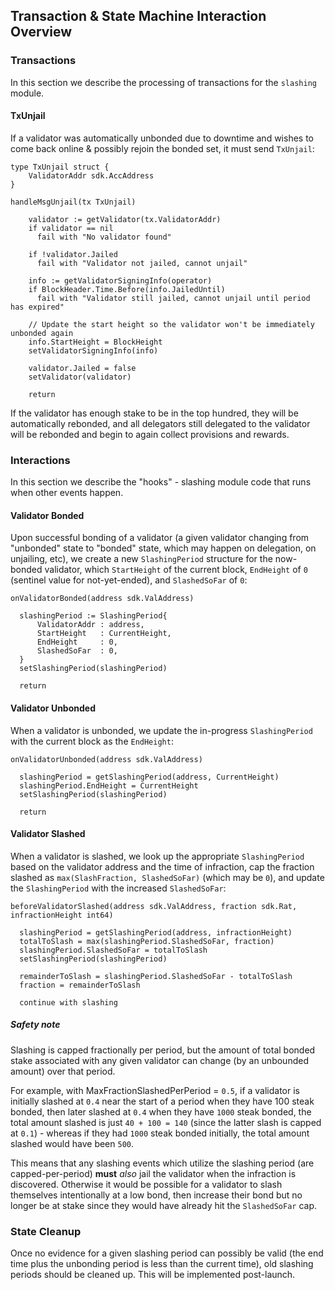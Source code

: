 ## Transaction & State Machine Interaction Overview

### Transactions

In this section we describe the processing of transactions for the `slashing` module.

#### TxUnjail

If a validator was automatically unbonded due to downtime and wishes to come back online &
possibly rejoin the bonded set, it must send `TxUnjail`:

```golang
type TxUnjail struct {
    ValidatorAddr sdk.AccAddress
}

handleMsgUnjail(tx TxUnjail)

    validator := getValidator(tx.ValidatorAddr)
    if validator == nil
      fail with "No validator found"

    if !validator.Jailed
      fail with "Validator not jailed, cannot unjail"

    info := getValidatorSigningInfo(operator)
    if BlockHeader.Time.Before(info.JailedUntil)
      fail with "Validator still jailed, cannot unjail until period has expired"

    // Update the start height so the validator won't be immediately unbonded again
    info.StartHeight = BlockHeight
    setValidatorSigningInfo(info)

    validator.Jailed = false
    setValidator(validator)

    return
```

If the validator has enough stake to be in the top hundred, they will be automatically rebonded,
and all delegators still delegated to the validator will be rebonded and begin to again collect
provisions and rewards.

### Interactions

In this section we describe the "hooks" - slashing module code that runs when other events happen.

#### Validator Bonded

Upon successful bonding of a validator (a given validator changing from "unbonded" state to "bonded" state,
which may happen on delegation, on unjailing, etc), we create a new `SlashingPeriod` structure for the
now-bonded validator, which `StartHeight` of the current block, `EndHeight` of `0` (sentinel value for not-yet-ended),
and `SlashedSoFar` of `0`:

```golang
onValidatorBonded(address sdk.ValAddress)

  slashingPeriod := SlashingPeriod{
      ValidatorAddr : address,
      StartHeight   : CurrentHeight,
      EndHeight     : 0,    
      SlashedSoFar  : 0,
  }
  setSlashingPeriod(slashingPeriod)
  
  return
```

#### Validator Unbonded

When a validator is unbonded, we update the in-progress `SlashingPeriod` with the current block as the `EndHeight`:

```golang
onValidatorUnbonded(address sdk.ValAddress)

  slashingPeriod = getSlashingPeriod(address, CurrentHeight)
  slashingPeriod.EndHeight = CurrentHeight
  setSlashingPeriod(slashingPeriod)

  return
```

#### Validator Slashed

When a validator is slashed, we look up the appropriate `SlashingPeriod` based on the validator
address and the time of infraction, cap the fraction slashed as `max(SlashFraction, SlashedSoFar)`
(which may be `0`), and update the `SlashingPeriod` with the increased `SlashedSoFar`:

```golang
beforeValidatorSlashed(address sdk.ValAddress, fraction sdk.Rat, infractionHeight int64)
  
  slashingPeriod = getSlashingPeriod(address, infractionHeight)
  totalToSlash = max(slashingPeriod.SlashedSoFar, fraction)
  slashingPeriod.SlashedSoFar = totalToSlash
  setSlashingPeriod(slashingPeriod)

  remainderToSlash = slashingPeriod.SlashedSoFar - totalToSlash
  fraction = remainderToSlash

  continue with slashing
```

##### Safety note

Slashing is capped fractionally per period, but the amount of total bonded stake associated with any given validator can change (by an unbounded amount) over that period.

For example, with MaxFractionSlashedPerPeriod = `0.5`, if a validator is initially slashed at `0.4` near the start of a period when they have 100 steak bonded,
then later slashed at `0.4` when they have `1000` steak bonded, the total amount slashed is just `40 + 100 = 140` (since the latter slash is capped at `0.1`) - 
whereas if they had `1000` steak bonded initially, the total amount slashed would have been `500`.

This means that any slashing events which utilize the slashing period (are capped-per-period) **must** *also* jail the validator when the infraction is discovered.
Otherwise it would be possible for a validator to slash themselves intentionally at a low bond, then increase their bond but no longer be at stake since they would have already hit the `SlashedSoFar` cap.

### State Cleanup

Once no evidence for a given slashing period can possibly be valid (the end time plus the unbonding period is less than the current time),
old slashing periods should be cleaned up. This will be implemented post-launch.
